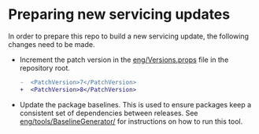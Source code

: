 Preparing new servicing updates
===============================

In order to prepare this repo to build a new servicing update, the following changes need to be made.

* Increment the patch version in the [eng/Versions.props](/eng/Versions.props) file in the repository root.

    ```diff
    -  <PatchVersion>7</PatchVersion>
    +  <PatchVersion>8</PatchVersion>
    ```

* Update the package baselines. This is used to ensure packages keep a consistent set of dependencies between releases.
  See [eng/tools/BaselineGenerator/](/eng/tools/BaselineGenerator/README.md) for instructions on how to run this tool.
